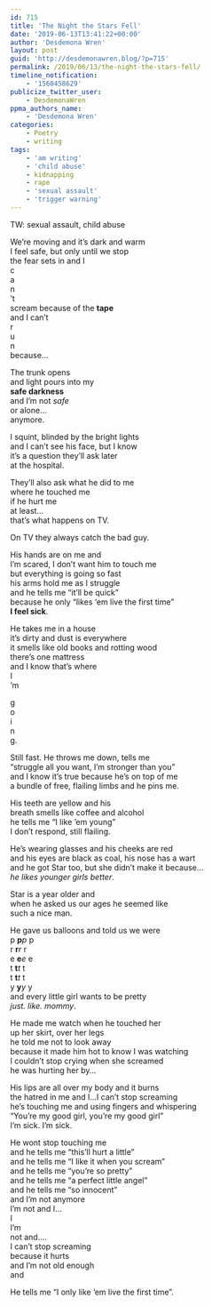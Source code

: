 ```yaml
---
id: 715
title: 'The Night the Stars Fell'
date: '2019-06-13T13:41:22+00:00'
author: 'Desdemona Wren'
layout: post
guid: 'http://desdemonawren.blog/?p=715'
permalink: /2019/06/13/the-night-the-stars-fell/
timeline_notification:
    - '1560458629'
publicize_twitter_user:
    - DesdemonaWren
ppma_authors_name:
    - 'Desdemona Wren'
categories:
    - Poetry
    - writing
tags:
    - 'am writing'
    - 'child abuse'
    - kidnapping
    - rape
    - 'sexual assault'
    - 'trigger warning'
---
```


TW: sexual assault, child abuse

We’re moving and it’s dark and warm  
I feel safe, but only until we stop  
the fear sets in and I  
c  
a  
n  
’t  
scream because of the **tape**  
and I can’t  
r  
u  
n  
because…

The trunk opens   
and light pours into my  
**safe darkness**  
and I’m not *safe*  
or alone…  
anymore.

I squint, blinded by the bright lights  
and I can’t see his face, but I know  
it’s a question they’ll ask later  
at the hospital.

They’ll also ask what he did to me  
where he touched me  
if he hurt me  
at least…  
that’s what happens on TV.

On TV they always catch the bad guy.

His hands are on me and  
I’m scared, I don’t want him to touch me  
but everything is going so fast  
his arms hold me as I struggle  
and he tells me “it’ll be quick”  
because he only “likes ‘em live the first time”  
**I feel sick**.

He takes me in a house  
it’s dirty and dust is everywhere  
it smells like old books and rotting wood  
there’s one mattress  
and I know that’s where   
I  
’m

g  
o  
i  
n  
g.

Still fast. He throws me down, tells me  
“struggle all you want, I’m stronger than you”  
and I know it’s true because he’s on top of me  
a bundle of free, flailing limbs and he pins me.

His teeth are yellow and his  
breath smells like coffee and alcohol  
he tells me “I like ’em young”  
I don’t respond, still flailing.

He’s wearing glasses and his cheeks are red  
and his eyes are black as coal, his nose has a wart  
and he got Star too, but she didn’t make it because…  
*he likes younger girls better*.

Star is a year older and  
when he asked us our ages he seemed like  
such a nice man.

He gave us balloons and told us we were  
p **p***p* p  
r **r***r* r  
e **e***e* e  
t **t***t* t  
t **t***t* t  
y **y***y* y  
and every little girl wants to be pretty  
*just. like. mommy*.

He made me watch when he touched her  
up her skirt, over her legs  
he told me not to look away  
because it made him hot to know I was watching  
I couldn’t stop crying when she screamed  
he was hurting her by…

His lips are all over my body and it burns  
the hatred in me and I…I can’t stop screaming  
he’s touching me and using fingers and whispering  
“You’re my good girl, you’re my good girl”  
I’m sick. I’m sick.

He wont stop touching me   
and he tells me “this’ll hurt a little”  
and he tells me “I like it when you scream”  
and he tells me “you’re so pretty”  
and he tells me “a perfect little angel”  
and he tells me “so innocent”  
and I’m not anymore  
I’m not and I…  
I  
I’m  
not and….  
I can’t stop screaming  
because it hurts  
and I’m not old enough  
and

He tells me “I only like ’em live the first time”.